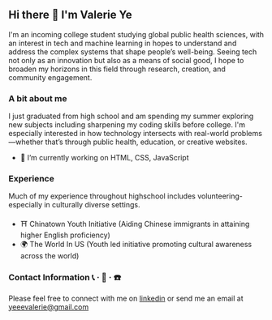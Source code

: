 ## Hi there 👋 I'm Valerie Ye
I'm an incoming college student studying global public health sciences, with an interest in tech and machine learning in hopes to understand and address the complex systems that shape people’s well-being. Seeing tech not only as an innovation but also as a means of social good, I hope to broaden my horizons in this field through research, creation, and community engagement. 
<!--
**ValerieY7/ValerieY7** is a ✨ _special_ ✨ repository because its `README.md` (this file) appears on your GitHub profile.

Here are some ideas to get you started:

- 🔭 I’m currently working on ...
- 🌱 I’m currently learning ...
- 👯 I’m looking to collaborate on ...
- 🤔 I’m looking for help with ...
- 💬 Ask me about ...
- 📫 How to reach me: ...
- 😄 Pronouns: ...
- ⚡ Fun fact: ...
-->

### A bit about me
I just graduated from high school and am spending my summer exploring new subjects including sharpening my coding skills before college. I'm especially interested in how technology intersects with real-world problems—whether that’s through public health, education, or creative websites.
- 🔭 I’m currently working on HTML, CSS, JavaScript

### Experience
Much of my experience throughout highschool includes volunteering- especially in culturally diverse settings. 
- ⛩️ Chinatown Youth Initiative (Aiding Chinese immigrants in attaining higher English proficiency)
- 🌍 The World In US (Youth led initiative promoting cultural awareness across the world) 

### Contact Information  📞 · 📩 · ☎️ 
Please feel free to connect with me on [linkedin](https://www.linkedin.com/in/valerie-ye-5b309a240/) or send me an email at yeeevalerie@gmail.com 
